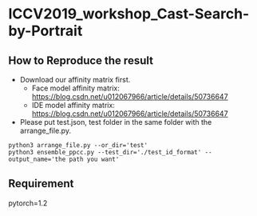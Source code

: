 # ICCV2019_workshop_Cast-Search-by-Portrait

## How to Reproduce the result

* Download our affinity matrix first.
  * Face model affinity matrix: https://blog.csdn.net/u012067966/article/details/50736647
  * IDE model affinity matrix:  https://blog.csdn.net/u012067966/article/details/50736647
* Please put test.json, test folder in the same folder with the arrange_file.py.

```
python3 arrange_file.py --or_dir='test'
python3 ensemble_ppcc.py --test_dir='./test_id_format' --output_name='the path you want'
```   


## Requirement
  pytorch=1.2
